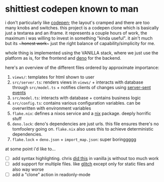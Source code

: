# shittiest codepen known to man

i don't particularly like [codepen];
the layout's cramped and there are too many knobs and switches.
this project is a codepen clone which is basically just a textarea and an iframe.
it represents a couple hours of work, the maximum i was willing to invest in something "kinda useful".
it ain't much but its ~~~honest work~~~ just the right balance of capability/simplicity for me.

whole thing is implemented using the VANILLA stack,
where we just use the platform as is,
for the frontend and [deno] for the backend.

here's an overview of the different files ordered by approximate importance:

1. `views/`: templates for html shown to user
1. `src/server.ts`: renders views in `views/` + interacts with database through `src/model.ts` + notifies clients of changes using [server-sent events][SSE]
1. `src/model.ts`: interacts with database + contains business logic
1. `src/config.ts`: contains various configuration variables. can be overwritten with environment variables
1. `flake.nix`: defines a nixos service and a [nix] package. deeply horrific stuff
1. `deno.lock`: deno's dependencies are just urls. this file ensures there's no tomfoolery going on. `flake.nix` also uses this to achieve deterministic dependencies.
1. `flake.lock` + `deno.json` + `import_map.json`: super boringgggg

at some point i'd like to...

- [ ] add syntax highlighting. chris [did this][textarea-syntax] in vanilla js without too much work
- [ ] add support for multiple files. like [glitch] except only for static files and also way worse
- [ ] add a "clone" action in readonly-mode

[codepen]: https://codepen.io/
[textarea-syntax]: https://css-tricks.com/creating-an-editable-textarea-that-supports-syntax-highlighted-code/
[nix]: https://nixos.org/
[deno]: https://deno.land/
[SSE]: https://developer.mozilla.org/en-US/docs/Web/API/Server-sent_events/Using_server-sent_events
[glitch]: https://glitch.io/

